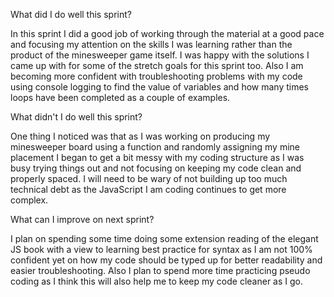 What did I do well this sprint?

In this sprint I did a good job of working through the material at a good pace and focusing my attention on the skills I was learning rather than the product of the minesweeper game itself. I was happy with the solutions I came up with for some of the stretch goals for this sprint too. Also I am becoming more confident with troubleshooting problems with my code using console logging to find the value of variables and how many times loops have been completed as a couple of examples.

What didn't I do well this sprint?

One thing I noticed was that as I was working on producing my minesweeper board using a function and randomly assigning my mine placement I began to get a bit messy with my coding structure as I was busy trying things out and not focusing on keeping my code clean and properly spaced. I will need to be wary of not building up too much technical debt as the JavaScript I am coding continues to get more complex.

What can I improve on next sprint?

I plan on spending some time doing some extension reading of the elegant JS book with a view to learning best practice for syntax as I am not 100% confident yet on how my code should be typed up for better readability and easier troubleshooting. Also I plan to spend more time practicing pseudo coding as I think this will also help me to keep my code cleaner as I go.